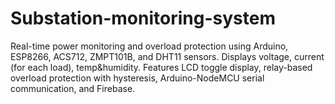 # Substation-monitoring-system
Real-time power monitoring and overload protection using Arduino, ESP8266, ACS712, ZMPT101B, and DHT11 sensors. Displays voltage, current (for each load), temp&amp;humidity. Features LCD toggle display, relay-based overload protection with hysteresis, Arduino-NodeMCU serial communication, and Firebase.

